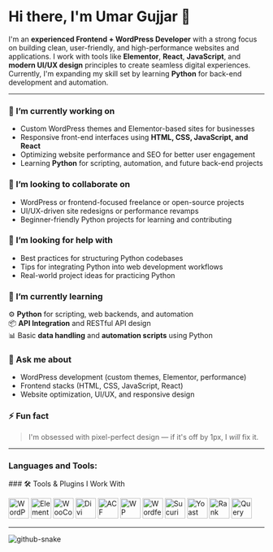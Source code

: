 # Hi there, I'm Umar Gujjar 👋

I'm an **experienced Frontend + WordPress Developer** with a strong focus on building clean, user-friendly, and high-performance websites and applications. I work with tools like **Elementor**, **React**, **JavaScript**, and **modern UI/UX design** principles to create seamless digital experiences. Currently, I'm expanding my skill set by learning **Python** for back-end development and automation.

---

### 🔭 I’m currently working on
- Custom WordPress themes and Elementor-based sites for businesses
- Responsive front-end interfaces using **HTML, CSS, JavaScript, and React**
- Optimizing website performance and SEO for better user engagement
- Learning **Python** for scripting, automation, and future back-end projects

### 👯 I’m looking to collaborate on
- WordPress or frontend-focused freelance or open-source projects
- UI/UX-driven site redesigns or performance revamps
- Beginner-friendly Python projects for learning and contributing

### 🤝 I’m looking for help with
- Best practices for structuring Python codebases
- Tips for integrating Python into web development workflows
- Real-world project ideas for practicing Python

### 🌱 I’m currently learning
⚙️ **Python** for scripting, web backends, and automation  
📦 **API Integration** and RESTful API design  
📊 Basic **data handling** and **automation scripts** using Python  

### 💬 Ask me about
- WordPress development (custom themes, Elementor, performance)
- Frontend stacks (HTML, CSS, JavaScript, React)
- Website optimization, UI/UX, and responsive design

### ⚡ Fun fact
> I'm obsessed with pixel-perfect design — if it's off by 1px, I *will* fix it.

---

<h3 align="left">Languages and Tools:</h3>
### 🛠️ Tools & Plugins I Work With

<p align="left">
  <!-- WordPress -->
  <img src="https://cdn.simpleicons.org/wordpress" alt="WordPress" width="40">
  <!-- Elementor -->
  <img src="https://cdn.simpleicons.org/elementor" alt="Elementor" width="40">
  <!-- WooCommerce -->
  <img src="https://cdn.simpleicons.org/woocommerce" alt="WooCommerce" width="40">
  <!-- Divi (Elegant Themes) -->
  <img src="https://cdn.simpleicons.org/elegantthemes" alt="Divi" width="40">
  <!-- ACF -->
  <img src="https://cdn.simpleicons.org/advancedcustomfields" alt="ACF" width="40">
  <!-- WP Rocket -->
  <img src="https://cdn.simpleicons.org/wprocket" alt="WP Rocket" width="40">
  <!-- Wordfence -->
  <img src="https://cdn.simpleicons.org/wordfence" alt="Wordfence" width="40">
  <!-- Sucuri -->
  <img src="https://cdn.simpleicons.org/sucuri" alt="Sucuri" width="40">
  <!-- Yoast SEO -->
  <img src="https://cdn.simpleicons.org/yoast" alt="Yoast" width="40">
  <!-- Rank Math SEO -->
  <img src="https://cdn.simpleicons.org/rankmath" alt="Rank Math SEO" width="40">
  <!-- Query Monitor -->
  <img src="https://cdn.simpleicons.org/querymonitor" alt="Query Monitor" width="40">
</p>


---

<picture>
  <source media="(prefers-color-scheme: dark)" srcset="https://raw.githubusercontent.com/tobiasmeyhoefer/tobiasmeyhoefer/output/github-snake-dark.svg" />
  <source media="(prefers-color-scheme: light)" srcset="https://raw.githubusercontent.com/tobiasmeyhoefer/tobiasmeyhoefer/output/github-snake.svg" />
  <img alt="github-snake" src="https://raw.githubusercontent.com/tobiasmeyhoefer/tobiasmeyhoefer/output/github-snake.svg" />
</picture>
